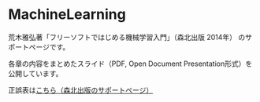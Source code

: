 # MachineLearning

荒木雅弘著「フリーソフトではじめる機械学習入門」（森北出版 2014年）
のサポートページです。

各章の内容をまとめたスライド（PDF, Open Document Presentation形式）を公開しています。

正誤表は[こちら（森北出版のサポートページ）](http://www.morikita.co.jp/exclusive/download/1219)
